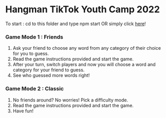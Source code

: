 # Hangman TikTok Youth Camp 2022

To start : cd to this folder and type npm start OR simply click [here](https://hangman-tyc.netlify.app/)!

### Game Mode 1 : Friends

1. Ask your friend to choose any word from any category of their choice for you to guess.
2. Read the game instructions provided and start the game.
3. After your turn, switch players and now you will choose a word and category for your friend to guess.
4. See who guessed more words right!

### Game Mode 2 : Classic

1. No friends around? No worries! Pick a difficulty mode.
2. Read the game instructions provided and start the game.
3. Have fun!
